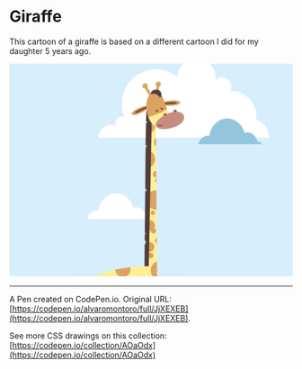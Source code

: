 # Giraffe

This cartoon of a giraffe is based on a different cartoon I did for my daughter 5 years ago.

![Cartoon of a giraffe with a long neck and some clouds in the background](https://github.com/alvaromontoro/CSS-Illustrations/blob/master/illustrations/animals/giraffe/giraffe.png?raw=true)

---

A Pen created on CodePen.io. Original URL: [https://codepen.io/alvaromontoro/full/JjXEXEB](https://codepen.io/alvaromontoro/full/JjXEXEB).

See more CSS drawings on this collection: [https://codepen.io/collection/AOaOdx](https://codepen.io/collection/AOaOdx)
